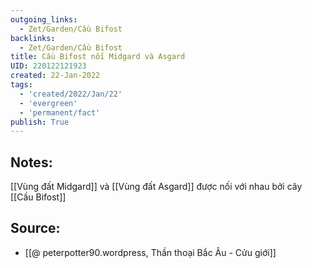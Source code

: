 ```yaml
---
outgoing_links:
  - Zet/Garden/Cầu Bifost
backlinks:
  - Zet/Garden/Cầu Bifost
title: Cầu Bifost nối Midgard và Asgard
UID: 220122121923
created: 22-Jan-2022
tags:
  - 'created/2022/Jan/22'
  - 'evergreen'
  - 'permanent/fact'
publish: True
---
```

## Notes:
[[Vùng đất Midgard]] và [[Vùng đất Asgard]] được nối với nhau bởi cây [[Cầu Bifost]]

## Source:
- [[@ peterpotter90.wordpress, Thần thoại Bắc Âu - Cửu giới]]


